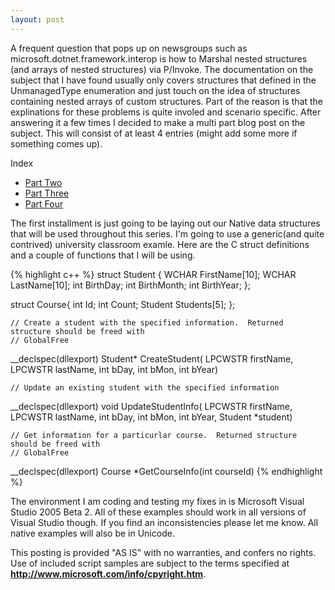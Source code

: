 ```yaml
---
layout: post
---
```

A frequent question that pops up on newsgroups such as microsoft.dotnet.framework.interop is how to Marshal nested structures (and arrays of nested structures) via P/Invoke.  The documentation on the subject that I have found usually only covers structures that defined in the UnmanagedType enumeration and just touch on the idea of structures containing nested arrays of custom structures.  Part of the reason is that the explinations for these problems is quite involed and scenario specific.  After answering it a few times I decided to make a multi part blog post on the subject.  This will consist of at least 4 entries (might add some more if something comes up).

Index

* [Part Two](http://blogs.msdn.com/jaredpar/archive/2005/07/12/437686.aspx)
* [Part Three](http://blogs.msdn.com/jaredpar/archive/2005/07/14/439024.aspx)
* [Part Four](http://blogs.msdn.com/jaredpar/archive/2005/07/18/439457.aspx)

The first installment is just going to be laying out our Native data structures that will be used throughout this series.  I'm going to use a generic(and quite contrived) university classroom examle.  Here are the C struct definitions and a couple of functions that I will be using.

    
{% highlight c++ %}
struct Student 
{ 
  WCHAR FirstName[10]; 
  WCHAR LastName[10]; 
  int BirthDay; 
  int BirthMonth; 
  int BirthYear; 
}; 

struct Course{ 
  int Id; 
  int Count; 
  Student Students[5]; 
}; 

    // Create a student with the specified information.  Returned structure should be freed with 
    // GlobalFree
__declspec(dllexport) Student* CreateStudent(
    LPCWSTR firstName, 
    LPCWSTR lastName, 
    int bDay, 
    int bMon, 
    int bYear)

    // Update an existing student with the specified information
__declspec(dllexport) void UpdateStudentInfo(
    LPCWSTR firstName, 
    LPCWSTR lastName, 
    int bDay, 
    int bMon, 
    int bYear, 
    Student *student)

    // Get information for a particurlar course.  Returned structure should be freed with 
    // GlobalFree
__declspec(dllexport) Course *GetCourseInfo(int courseId)
{% endhighlight %}

The environment I am coding and testing my fixes in is Microsoft Visual Studio 2005 Beta 2. All of these examples should work in all versions of Visual Studio though.  If you find an inconsistencies please let me know.  All native examples will also be in Unicode.

This posting is provided "AS IS" with no warranties, and confers no rights.  Use of included script samples are subject to the terms specified at **<http://www.microsoft.com/info/cpyright.htm>**.

